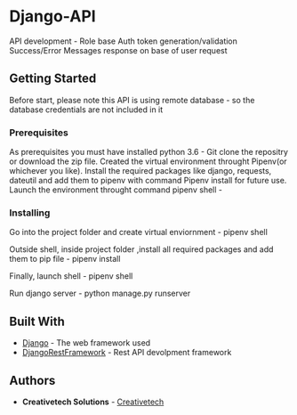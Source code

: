 # Django-API

API development - Role base Auth token generation/validation Success/Error Messages response on base of user request

## Getting Started

Before start, please note this API is using remote database - so the database credentials are not included in it


### Prerequisites

As prerequisites you must have installed python 3.6 - Git clone the repositry or download the zip file. Created the virtual environment throught Pipenv(or whichever you like). Install the required packages like django, requests, dateutil and add them to pipenv with command Pipenv install <pkg name> for future use. Launch the environment throught command pipenv shell - 

### Installing

Go into the project folder and create virtual enviornment - pipenv shell

Outside shell, inside project folder ,install all required packages and add them to pip file - pipenv install <pkg name>
  
Finally, launch shell - pipenv shell

Run django server - python manage.py runserver

## Built With

* [Django](https://docs.djangoproject.com/en/2.1/) - The web framework used
* [DjangoRestFramework](https://www.django-rest-framework.org/) - Rest API devolpment framework 

## Authors

* **Creativetech Solutions** - [Creativetech](https://github.com/Creativetech-Solutions/)

